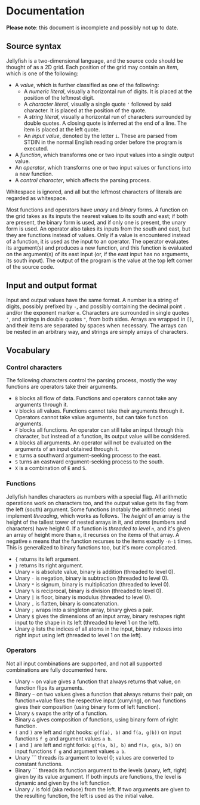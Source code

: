 # Documentation

**Please note**: this document is incomplete and possibly not up to date.

## Source syntax

Jellyfish is a two-dimensional language, and the source code should be thought of as a 2D grid.
Each position of the grid may contain an _item_, which is one of the following:

- A _value_, which is further classified as one of the following:
  - A _numeric literal_, visually a horizontal run of digits. It is placed at the position of the leftmost digit.
  - A _character literal_, visually a single quote `'` followed by said character. It is placed at the position of the quote.
  - A _string literal_, visually a horizontal run of characters surrounded by double quotes. A closing quote is inferred at the end of a line. The item is placed at the left quote.
  - An _input value_, denoted by the letter `i`. These are parsed from STDIN in the normal English reading order before the program is executed.
- A _function_, which transforms one or two input values into a single output value.
- An _operator_, which transforms one or two input values or functions into a new function.
- A _control character_, which affects the parsing process.

Whitespace is ignored, and all but the leftmost characters of literals are regarded as whitespace.

Most functions and operators have _unary_ and _binary_ forms.
A function on the grid takes as its inputs the nearest values to its south and east; if both are present, the binary form is used, and if only one is present, the unary form is used.
An operator also takes its inputs from the south and east, but they are functions instead of values.
Only if a value is encountered instead of a function, it is used as the input to an operator.
The operator evaluates its argument(s) and produces a new function, and this function is evaluated on the argument(s) of its east input (or, if the east input has no arguments, its south input).
The output of the program is the value at the top left corner of the source code.

## Input and output format

Input and output values have the same format.
A number is a string of digits, possibly prefixed by `-`, and possibly containing the decimal point `.` and/or the exponent marker `e`.
Characters are surrounded in single quotes `'`, and strings in double quotes `"`, from both sides.
Arrays are wrapped in `[]`, and their items are separated by spaces when necessary.
The arrays can be nested in an arbitrary way, and strings are simply arrays of characters.

## Vocabulary

### Control characters

The following characters control the parsing process, mostly the way functions are operators take their arguments.

- `B` blocks all flow of data. Functions and operators cannot take any arguments through it.
- `V` blocks all values. Functions cannot take their arguments through it. Operators cannot take value arguments, but can take function arguments.
- `F` blocks all functions. An operator can still take an input through this character, but instead of a function, its output value will be considered.
- `A` blocks all arguments. An operator will not be evaluated on the arguments of an input obtained through it.
- `E` turns a southward argument-seeking process to the east.
- `S` turns an eastward ergument-seeking process to the south.
- `X` is a combination of `E` and `S`.

### Functions

Jellyfish handles characters as numbers with a special flag.
All arithmetic operations work on characters too, and the output value gets its flag from the left (south) argument.
Some functions (notably the arithmetic ones) implement _threading_, which works as follows.
The _height_ of an array is the height of the tallest tower of nested arrays in it, and _atoms_ (numbers and characters) have height 0.
If a function is _threaded to level `n`_, and it's given an array of height more than `n`, it recurses on the items of that array.
A negative `n` means that the function recurses to the items exactly `-n-1` times.
This is generalized to binary functions too, but it's more complicated.

- `{` returns its left argument.
- `}` returns its right argument.
- Unary `+` is absolute value, binary is addition (threaded to level 0).
- Unary `-` is negation, binary is subtraction (threaded to level 0).
- Unary `*` is signum, binary is multiplication (threaded to level 0).
- Unary `%` is reciprocal, binary is division (threaded to level 0).
- Unary `|` is floor, binary is modulus (threaded to level 0).
- Unary `,` is flatten, binary is concatenation.
- Unary `;` wraps into a singleton array, binary gives a pair.
- Unary `$` gives the dimensions of an input array, binary reshapes right input to the shape in its left (threaded to level 1 on the left).
- Unary `@` lists the indices of all atoms in the input, binary indexes into right input using left (threaded to level 1 on the left).

### Operators

Not all input combinations are supported, and not all supported combinations are fully documented here.

- Unary `~` on value gives a function that always returns that value, on function flips its arguments.
- Binary `~` on two values gives a function that always returns their pair, on function+value fixes the respective input (currying), on two functions gives their composition (using binary form of left function).
- Unary `&` swaps the arity of a function.
- Binary `&` gives composition of functions, using binary form of right function.
- `(` and `)` are left and right hooks: `g(f(a), b)` and `f(a, g(b))` on input functions `f g` and argument values `a b`.
- `[` and `]` are left and right forks: `g(f(a, b), b)` and `f(a, g(a, b))` on input functions `f g` and argument values `a b`.
- Unary `\`` threads its argument to level 0; values are converted to constant functions.
- Binary `\`` threads its function argument to the levels (unary, left, right) given by its value argument. If both inputs are functions, the level is dynamic and given by the left function.
- Unary `/` is fold (aka reduce) from the left. If two arguments are given to the resulting function, the left is used as the initial value.